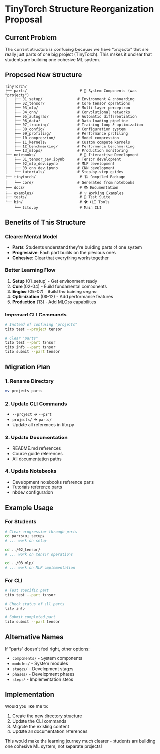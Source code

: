 # TinyTorch Structure Reorganization Proposal

## Current Problem
The current structure is confusing because we have "projects" that are really just parts of one big project (TinyTorch). This makes it unclear that students are building one cohesive ML system.

## Proposed New Structure

```
TinyTorch/
├── parts/                        # 🧩 System Components (was "projects")
│   ├── 01_setup/                # Environment & onboarding
│   ├── 02_tensor/               # Core tensor operations
│   ├── 03_mlp/                  # Multi-layer perceptron
│   ├── 04_cnn/                  # Convolutional networks
│   ├── 05_autograd/             # Automatic differentiation
│   ├── 06_data/                 # Data loading pipeline
│   ├── 07_training/             # Training loop & optimization
│   ├── 08_config/               # Configuration system
│   ├── 09_profiling/            # Performance profiling
│   ├── 10_compression/          # Model compression
│   ├── 11_kernels/              # Custom compute kernels
│   ├── 12_benchmarking/         # Performance benchmarking
│   └── 13_mlops/                # Production monitoring
├── notebooks/                    # 📓 Interactive Development
│   ├── 01_tensor_dev.ipynb      # Tensor development
│   ├── 02_mlp_dev.ipynb         # MLP development
│   ├── 03_cnn_dev.ipynb         # CNN development
│   └── tutorials/               # Step-by-step guides
├── tinytorch/                    # 🏗️ Compiled Package
│   └── core/                    # Generated from notebooks
├── docs/                         # 📚 Documentation
├── examples/                     # 💡 Working Examples
├── tests/                        # 🧪 Test Suite
└── bin/                          # 🛠️ CLI Tools
    └── tito.py                   # Main CLI
```

## Benefits of This Structure

### Clearer Mental Model
- **Parts**: Students understand they're building parts of one system
- **Progressive**: Each part builds on the previous ones
- **Cohesive**: Clear that everything works together

### Better Learning Flow
1. **Setup** (01_setup) - Get environment ready
2. **Core** (02-04) - Build fundamental components
3. **Engine** (05-07) - Build the training engine
4. **Optimization** (08-12) - Add performance features
5. **Production** (13) - Add MLOps capabilities

### Improved CLI Commands
```bash
# Instead of confusing "projects"
tito test --project tensor

# Clear "parts" 
tito test --part tensor
tito info --part tensor
tito submit --part tensor
```

## Migration Plan

### 1. Rename Directory
```bash
mv projects parts
```

### 2. Update CLI Commands
- `--project` → `--part`
- `projects/` → `parts/`
- Update all references in tito.py

### 3. Update Documentation
- README.md references
- Course guide references
- All documentation paths

### 4. Update Notebooks
- Development notebooks reference parts
- Tutorials reference parts
- nbdev configuration

## Example Usage

### For Students
```bash
# Clear progression through parts
cd parts/01_setup/
# ... work on setup

cd ../02_tensor/
# ... work on tensor operations

cd ../03_mlp/
# ... work on MLP implementation
```

### For CLI
```bash
# Test specific part
tito test --part tensor

# Check status of all parts
tito info

# Submit completed part
tito submit --part tensor
```

## Alternative Names

If "parts" doesn't feel right, other options:
- `components/` - System components
- `modules/` - System modules  
- `stages/` - Development stages
- `phases/` - Development phases
- `steps/` - Implementation steps

## Implementation

Would you like me to:
1. Create the new directory structure
2. Update the CLI commands
3. Migrate the existing content
4. Update all documentation references

This would make the learning journey much clearer - students are building one cohesive ML system, not separate projects! 